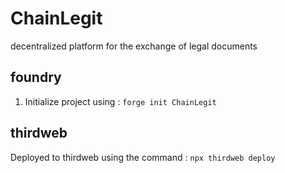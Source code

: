 # ChainLegit
decentralized platform for the exchange of legal documents

## foundry 
1. Initialize project using : ```forge init ChainLegit```
## thirdweb
Deployed to thirdweb using the command : ```npx thirdweb deploy```
